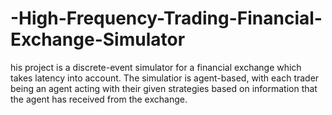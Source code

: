 # -High-Frequency-Trading-Financial-Exchange-Simulator
his project is a discrete-event simulator for a financial exchange which takes latency into account. The simulatior is agent-based, with each trader being an agent acting with their given strategies based on information that the agent has received from the exchange.
